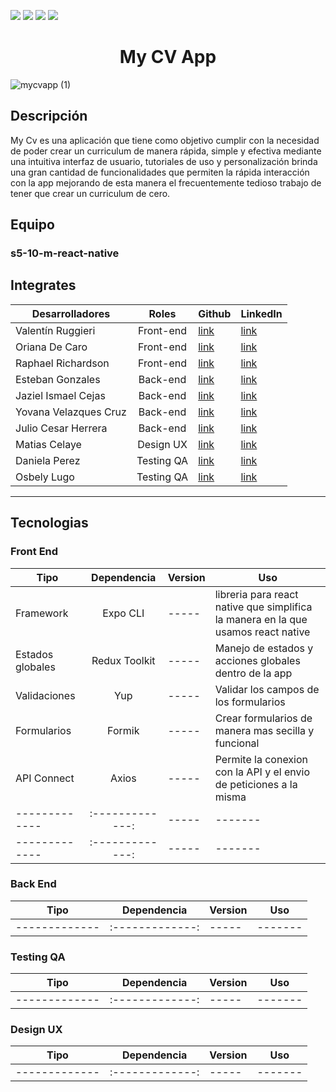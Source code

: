   <p align="left">
   <img src="https://img.shields.io/badge/Status-En%20Desarrollo-green">
   <img src="https://img.shields.io/badge/Version%20-1.0.0-yellow">
      <img src="https://img.shields.io/badge/Equipo - S5 10 m React Native-blue">
           <img src="https://img.shields.io/badge/Empresa - No Country -greenDark">
   </p>
 
   
 
<h1 align='center'> My CV App</h1>

![mycvapp (1)](https://user-images.githubusercontent.com/93409437/201498691-2fb19cf4-2975-4fce-b608-d3c50e19105b.png)

## Descripción

My Cv es una aplicación que tiene como objetivo cumplir con la necesidad de poder crear un curriculum de manera rápida, simple y efectiva mediante una intuitiva
interfaz de usuario, tutoriales de uso y personalización brinda una gran cantidad de funcionalidades que permiten la rápida interacción con la app mejorando 
de esta manera el frecuentemente tedioso trabajo de tener que crear un curriculum de cero.

## Equipo
 ### s5-10-m-react-native

## Integrates 

| Desarrolladores | Roles| Github  | LinkedIn |
| ------------- |:-------------:| -----|------- |
|Valentín Ruggieri |Front-end | [link](https://github.com/valen-ruggieri) |[link](https://www.linkedin.com/in/valentinruggieri/)|
| Oriana De Caro| Front-end |  [link]() | [link](https://www.linkedin.com/in/oriana-de-caro/)|
| Raphael Richardson | Front-end   |  [link]() | [link](https://www.linkedin.com/in/raprichardson/)|
| Esteban Gonzales | Back-end  |   [link]() | [link]()|
| Jaziel Ismael Cejas | Back-end   |  [link]() | [link](https://www.linkedin.com/in/jaziel-cejas-653793235/)|
| Yovana Velazques Cruz | Back-end  |  [link]() | [link](https://www.linkedin.com/in/yovana-velasquez-cruz-a788bb142/)|
| Julio Cesar Herrera | Back-end  |  [link]() | [link](https://www.linkedin.com/in/julio-cesar-gayosso-herrera-644529244/)|
| Matias Celaye | Design UX  |  [link]() | [link](https://www.linkedin.com/in/matiascelaye/)|
| Daniela Perez| Testing QA  |  [link]() | [link](https://www.linkedin.com/in/daniela-perez-qa/)|
| Osbely Lugo | Testing QA   |  [link]() | [link](https://www.linkedin.com/in/osbely-lugo/)|
------

## Tecnologias

### Front End
 | Tipo | Dependencia | Version  | Uso |
| ------------- |:-------------:| -----|------- |
| Framework |Expo CLI| -----|libreria para react native que simplifica la manera en la que usamos react native|
| Estados globales |Redux Toolkit | -----|Manejo de estados y acciones globales dentro de la app |
| Validaciones |Yup| -----| Validar los campos de los formularios |
| Formularios |Formik | -----|Crear formularios de manera mas secilla y funcional |
| API Connect |Axios| -----|Permite la conexion con la API y el envio de peticiones a la misma|
| ------------- |:-------------:| -----|------- |
| ------------- |:-------------:| -----|------- |

### Back End
 | Tipo | Dependencia | Version  | Uso |
| ------------- |:-------------:| -----|------- |
| ------------- |:-------------:| -----|------- |

### Testing QA
 | Tipo | Dependencia | Version  | Uso |
| ------------- |:-------------:| -----|------- |
| ------------- |:-------------:| -----|------- |

 ### Design UX
 | Tipo | Dependencia | Version  | Uso |
| ------------- |:-------------:| -----|------- |
| ------------- |:-------------:| -----|------- |
